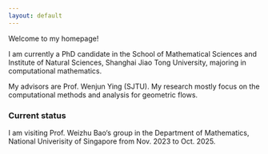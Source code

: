 ```yaml
---
layout: default
---
```

Welcome to my homepage!

I am currently a PhD candidate in the School of Mathematical Sciences and Institute of Natural Sciences, Shanghai Jiao Tong University, majoring in computational mathematics.

My advisors are Prof. Wenjun Ying (SJTU). My research mostly focus on the computational methods and analysis for geometric flows.

### Current status <br>

I am visiting Prof. Weizhu Bao‘s group in the Department of Mathematics, National Univerisity of Singapore from Nov. 2023 to Oct. 2025.
